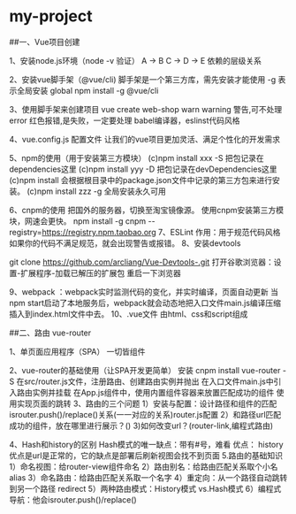 # my-project
##一、Vue项目创建

1、安装node.js环境（node -v 验证）
	A -> B C -> D -> E 依赖的层级关系

2、安装vue脚手架（@vue/cli)
	脚手架是一个第三方库，需先安装才能使用
	-g 表示全局安装 global
    npm install -g @vue/cli

3、使用脚手架来创建项目
    vue create web-shop
	warn warning 警告,可不处理
	error 红色报错,是失败，一定要处理
    babel编译器，eslinst代码风格

4、vue.config.js 配置文件
	让我们的vue项目更加灵活、满足个性化的开发需求

5、npm的使用（用于安装第三方模块）
	(c)npm install xxx -S  把包记录在dependencies这里
	(c)npm install yyy -D  把包记录在devDependencies这里
	(c)npm install 会根据根目录中的package.json文件中记录的第三方包来进行安装。
	(c)npm install zzz -g  全局安装永久可用

6、cnpm的使用
	把国外的服务器，切换至淘宝镜像源。
	使用cnpm安装第三方模块，网速会更快。
	npm install -g cnpm --registry=https://registry.npm.taobao.org
7、ESLint
	作用：用于规范代码风格
	如果你的代码不满足规范，就会出现警告或报错。
8、安装devtools

git clone https://github.com/arcliang/Vue-Devtools-.git
	打开谷歌浏览器：设置-扩展程序-加载已解压的扩展包
	重启一下浏览器

9、webpack
	：webpack实时监测代码的变化，并实时编译，页面自动更新
	当npm start启动了本地服务后，webpack就会动态地把入口文件main.js编译压缩插入到index.html文件中去。
10、.vue文件
	由html、css和script组成

##二、路由 vue-router

1、单页面应用程序（SPA）
	一切皆组件

2、vue-router的基础使用（让SPA开发更简单）
	 安装 cnpm install vue-router -S
	 在src/router.js文件，注册路由、创建路由实例并抛出
	 在入口文件main.js中引入路由实例并挂载
	 在App.js组件中，使用内置组件<router-view></router-view>容器来放置匹配成功的组件
	 使用<router-link></router-link>实现页面的跳转
3、路由的三个问题
	1）安装与配置：设计路径和组件的匹配isrouter.push()/replace()关系(一一对应的关系)router.js配置
	2）和路径url匹配成功的组件，放在哪里进行展示？(<routr-view></router-view>)
	3)如何改变url？(router-link,编程式路由)
	
4、Hash和history的区别
	Hash模式的唯一缺点：带有#号，难看
	优点：
	history优点是url是正常的，它的缺点是部署后刷新视图会找不到页面
5.路由的基础知识
	1）命名视图：给router-view组件命名
	2）路由别名：给路由匹配关系取个小名 alias
	3）命名路由：给路由匹配关系取一个名字
	4）重定向：从一个路径自动跳转到另一个路径 redirect
	5）两种路由模式：History模式 vs.Hash模式
	6）编程式导航：他会isrouter.push()/replace()